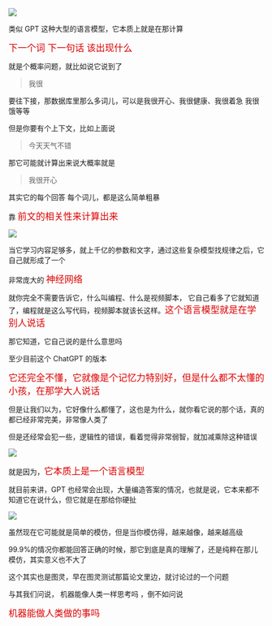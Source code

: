 ![](https://gcy-1306312261.cos.ap-chengdu.myqcloud.com/blog/20230302100049.png)

类似 GPT 这种大型的语言模型，它本质上就是在那计算

<font color=#dd0000 size=4>下一个词 下一句话 该出现什么</font>

就是个概率问题，就比如说它说到了

> 我很

要往下接，那数据库里那么多词儿，可以是我很开心、我很健康、我很着急 我很饿等等

但是你要有个上下文，比如上面说

> 今天天气不错

那它可能就计算出来说大概率就是

> 我很开心

其实它的每个回答 每个词儿，都是这么简单粗暴

靠 <font color=#dd0000 size=4>前文的相关性来计算出来</font>

![](https://gcy-1306312261.cos.ap-chengdu.myqcloud.com/blog/20230302101043.png)

当它学习内容足够多，就上千亿的参数和文字，通过这些复杂模型找规律之后，它自己就形成了一个

非常庞大的 <font color=#dd0000 size=4>神经网络</font>

就你完全不需要告诉它，什么叫编程、什么是视频脚本， 它自己看多了它就知道了，编程就是这么写代码，视频脚本就该长这样。<font color=#dd0000 size=4>这个语言模型就是在学别人说话</font>

那它知道，它自己说的是什么意思吗

至少目前这个 ChatGPT 的版本

<font color=#dd0000 size=4>它还完全不懂，它就像是个记忆力特别好，但是什么都不太懂的小孩，在那学大人说话 </font>

但是让我们以为，它好像什么都懂了，这也是为什么，就你看它说的那个话，真的都已经非常完美，非常像人类了

但是还经常会犯一些，逻辑性的错误，看着觉得非常弱智，就加减乘除这种错误

![](https://gcy-1306312261.cos.ap-chengdu.myqcloud.com/blog/20230302100708.png)

就是因为，<font color=#dd0000 size=4>它本质上是一个语言模型</font>

就目前来讲，GPT 也经常会出现，大量编造答案的情况，也就是说，它本来都不知道它在说什么，但它就是在那给你硬扯

![](https://gcy-1306312261.cos.ap-chengdu.myqcloud.com/blog/20230302101901.png)

虽然现在它可能就是简单的模仿，但是当你模仿得，越来越像，越来越高级

99.9%的情况你都能回答正确的时候，那它到底是真的理解了，还是纯粹在那儿模仿，其实意义也不大了

这个其实也是图灵，早在图灵测试那篇论文里边，就讨论过的一个问题

与其我们问说， 机器能像人类一样思考吗 ，倒不如问说

<font color=#dd0000 size=4>机器能做人类做的事吗</font>
